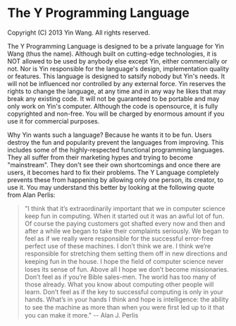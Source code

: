 # The Y Programming Language

Copyright (C) 2013 Yin Wang. All rights reserved.

The Y Programming Language is designed to be a private language for Yin Wang
(thus the name). Although built on cutting-edge technologies, it is NOT allowed
to be used by anybody else except Yin, either commercially or not. Nor is Yin
responsible for the language's design, implementation quality or features. This
language is designed to satsify nobody but Yin's needs. It will not be
influenced nor controlled by any external force. Yin reserves the rights to
change the language, at any time and in any way he likes that may break any
existing code. It will not be guaranteed to be portable and may only work on
Yin's computer. Although the code is opensource, it is fully copyrighted and
non-free. You will be charged by enormous amount if you use it for commercial
purposes.

Why Yin wants such a language? Because he wants it to be fun. Users destroy the
fun and popularity prevent the languages from improving. This includes some of
the highly-respected functional programming languages. They all suffer from
their marketing hypes and trying to become "mainstream". They don't see their
own shortcomings and once there are users, it becomes hard to fix their
problems. The Y Language completely prevents these from happening by allowing
only one person, its creator, to use it. You may understand this better by
looking at the following quote from Alan Perlis:

> "I think that it’s extraordinarily important that we in computer science keep
> fun in computing. When it started out it was an awful lot of fun. Of course
> the paying customers got shafted every now and then and after a while we began
> to take their complaints seriously. We began to feel as if we really were
> responsible for the successful error-free perfect use of these machines. I
> don’t think we are. I think we’re responsible for stretching them setting them
> off in new directions and keeping fun in the house. I hope the ﬁeld of
> computer science never loses its sense of fun. Above all I hope we don’t
> become missionaries. Don’t feel as if you’re Bible sales-men. The world has
> too many of those already. What you know about computing other people will
> learn. Don’t feel as if the key to successful computing is only in your hands.
> What’s in your hands I think and hope is intelligence: the ability to see the
> machine as more than when you were ﬁrst led up to it that you can make it
> more." -- Alan J. Perlis
